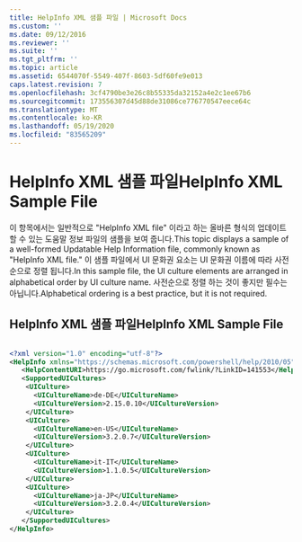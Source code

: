 ```yaml
---
title: HelpInfo XML 샘플 파일 | Microsoft Docs
ms.custom: ''
ms.date: 09/12/2016
ms.reviewer: ''
ms.suite: ''
ms.tgt_pltfrm: ''
ms.topic: article
ms.assetid: 6544070f-5549-407f-8603-5df60fe9e013
caps.latest.revision: 7
ms.openlocfilehash: 3cf4790be3e26c8b55335da32152a4e2c1ee67b6
ms.sourcegitcommit: 173556307d45d88de31086ce776770547eece64c
ms.translationtype: MT
ms.contentlocale: ko-KR
ms.lasthandoff: 05/19/2020
ms.locfileid: "83565209"
---
```

# <a name="helpinfo-xml-sample-file"></a><span data-ttu-id="22afd-102">HelpInfo XML 샘플 파일</span><span class="sxs-lookup"><span data-stu-id="22afd-102">HelpInfo XML Sample File</span></span>

<span data-ttu-id="22afd-103">이 항목에서는 일반적으로 "HelpInfo XML file" 이라고 하는 올바른 형식의 업데이트할 수 있는 도움말 정보 파일의 샘플을 보여 줍니다.</span><span class="sxs-lookup"><span data-stu-id="22afd-103">This topic displays a sample of a well-formed Updatable Help Information file, commonly known as "HelpInfo XML file."</span></span> <span data-ttu-id="22afd-104">이 샘플 파일에서 UI 문화권 요소는 UI 문화권 이름에 따라 사전순으로 정렬 됩니다.</span><span class="sxs-lookup"><span data-stu-id="22afd-104">In this sample file, the UI culture elements are arranged in alphabetical order by UI culture name.</span></span> <span data-ttu-id="22afd-105">사전순으로 정렬 하는 것이 좋지만 필수는 아닙니다.</span><span class="sxs-lookup"><span data-stu-id="22afd-105">Alphabetical ordering is a best practice, but it is not required.</span></span>

## <a name="helpinfo-xml-sample-file"></a><span data-ttu-id="22afd-106">HelpInfo XML 샘플 파일</span><span class="sxs-lookup"><span data-stu-id="22afd-106">HelpInfo XML Sample File</span></span>

```xml

<?xml version="1.0" encoding="utf-8"?>
<HelpInfo xmlns="https://schemas.microsoft.com/powershell/help/2010/05">
   <HelpContentURI>https://go.microsoft.com/fwlink/?LinkID=141553</HelpContentURI>
   <SupportedUICultures>
    <UICulture>
      <UICultureName>de-DE</UICultureName>
      <UICultureVersion>2.15.0.10</UICultureVersion>
    </UICulture>
    <UICulture>
      <UICultureName>en-US</UICultureName>
      <UICultureVersion>3.2.0.7</UICultureVersion>
    </UICulture>
    <UICulture>
      <UICultureName>it-IT</UICultureName>
      <UICultureVersion>1.1.0.5</UICultureVersion>
    </UICulture>
    <UICulture>
      <UICultureName>ja-JP</UICultureName>
      <UICultureVersion>3.2.0.4</UICultureVersion>
    </UICulture>
   </SupportedUICultures>
</HelpInfo>

```

